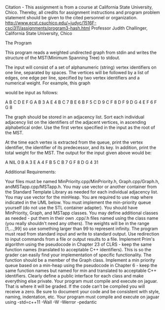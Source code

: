 Citation - This assignment is from a course at California State University, Chico. Thereby, all credits for assignment instructions and program problem statement should be given to the cited personnel or organization. http://www.ecst.csuchico.edu/~judyc/1516F-csci311/assignments/program3-hash.html Professor Judith Challinger, California State University, Chico


The Program

This program reads a weighted undirected graph from stdin and writes the structure of the MST(Minimum Spanning Tree) to stdout.

The input will consist of a set of alphanumeric (string) vertex identifiers on one line, separated by spaces. The vertices will be followed by a list of edges, one edge per line, specified by two vertex identifiers and a numerical weight. For example, this graph


would be input as follows:

A B C D E F G
A B 3
A E 4
B C 7 
B E 6
B F 5
C D 9
C F 8
D F 9
D G 4
E F 6
F G 8


The graph should be stored in an adjacency list. Sort each individual adjacency list on the identifiers of the adjacent vertices, in ascending alphabetical order. Use the first vertex specified in the input as the root of the MST.

At the time each vertex is extracted from the queue, print the vertex identifier, the identifier of its predecessor, and its key. In addition, print the total weight for the MST. The output for the input given above would be:

A NIL 0
B A 3
E A 4 
F B 5
C B 7 
G F 8 
D G 4 
31

Additional Requirements:

Your files must be named MinPriority.cpp/MinPriority.h, Graph.cpp/Graph.h, andMSTapp.cpp/MSTapp.h.
You may use vector or another container from the Standard Template Library as needed for each individual adjacency list. You may use vector for the minHeap. You are required to use map where indicated in the UML below.
You must implement the min-priority queue yourself (do not use the STL container adapter).
You should have MinPriority, Graph, and MSTapp classes. You may define additional classes as needed - put them in their own .cpp/.h files named using the class name (you really shouldn't need any others).
The weights will be in the range [1,...,99] so use something larger than 99 to represent infinity. 
The program must read from standard input and write to standard output. Use redirection to input commands from a file or output results to a file. 
Implement Prim's algorithm using the pseudocode in Chapter 23 of CLRS - keep the same function names (translated to acceptable C++ identifiers). This is so the grader can easily find your implementation of specific functionality. The function should be a member of the Graph class.
Implement a min priority queue based on a min-heap using the pseudocode in Chapter 6 - keep the same function names but named for min and translated to acceptable C++ identifiers.
Clearly define a public interface for each class and make everything else private.
Your program must compile and execute on jaguar. That is where it will be graded. If the code can't be compiled you will receive a zero.
Be sure to document your code and be consistent with style, naming, indentation, etc.
Your program must compile and execute on jaguar using -std=c++11 -Wall -W -Werror -pedantic 

